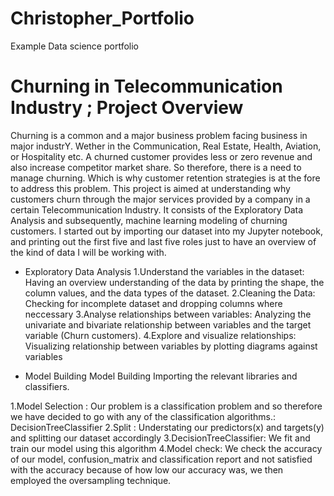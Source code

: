 # Christopher_Portfolio
Example Data science portfolio

# Churning in Telecommunication Industry ; Project Overview
Churning is a common and a major business problem facing business in major industrY. Wether in the Communication, Real Estate, Health, Aviation, or Hospitality etc. A churned customer provides less or zero revenue and also increase competitor market share. So therefore, there is a need to manage churning. Which is why customer retention strategies is at the fore to address this problem. This project is aimed at understanding why customers churn through the major services provided by a company in a certain Telecommunication Industry. It consists of the Exploratory Data Analysis and subsequently, machine learning modeling of churning customers. I started out by importing our dataset into my Jupyter notebook, and printing out the first five and last five roles just to have an overview of the kind of data I will be working with.

* Exploratory Data Analysis
1.Understand the variables in the dataset: Having an overview understanding of the data by printing the shape, the column values, and the data types of the dataset. 
2.Cleaning the Data: Checking for incomplete dataset and dropping columns where neccessary 
3.Analyse relationships between variables: Analyzing the univariate and bivariate relationship between variables and the target variable (Churn customers).
4.Explore and visualize relationships: Visualizing relationship between variables by plotting diagrams against variables

* Model Building
Model Building Importing the relevant libraries and classifiers.

1.Model Selection : Our problem is a classification problem and so therefore we have decided to go with any of the classification algorithms.: DecisionTreeClassifier
2.Split : Understating our predictors(x) and targets(y) and splitting our dataset accordingly
3.DecisionTreeClassifier: We fit and train our model using this algorithm
4.Model check: We check the accuracy of our model, confusion_matrix and classification report and not satisfied with the accuracy because of how low our accuracy was, we then employed the oversampling technique.
